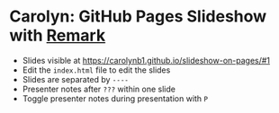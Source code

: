 # Carolyn: GitHub Pages Slideshow with [Remark](https://github.com/gnab/remark)

- Slides visible at https://carolynb1.github.io/slideshow-on-pages/#1
- Edit the `index.html` file to edit the slides
- Slides are separated by `----`
- Presenter notes after `???` within one slide
- Toggle presenter notes during presentation with `P`
